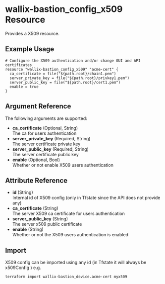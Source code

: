 # wallix-bastion_config_x509 Resource

Provides a X509 resource.

## Example Usage

```hcl
# Configure the X509 authentication and/or change GUI and API certificates
resource "wallix-bastion_config_x509" "acme-cert" {
  ca_certificate = file("${path.root}/chain1.pem")
  server_private_key = file("${path.root}/privkey1.pem")
  server_public_key = file("${path.root}/cert1.pem")
  enable = true  
}
```

## Argument Reference

The following arguments are supported:

- **ca_certificate** (Optional, String)  
  The ca for users authentication
- **server_private_key** (Required, String)  
  The server certificate private key
- **server_public_key** (Required, String)  
  The server certificate public key
- **enable** (Optional, Bool)  
  Whether or not enable X509 users authentication

## Attribute Reference

- **id** (String)  
  Internal id of X509 config (only in Tfstate since the API does not provide any)
- **ca_certificate** (String)  
  The server X509 ca certificate for users authentication
- **server_public_key** (String)  
    The server x509 public certificate 
- **enable** (String)  
    Whether or not the X509 users authentication is enabled

## Import

X509 config can be imported using any id (in Tfstate it will always be x509Config ) e.g.

```shell
terraform import wallix-bastion_device.acme-cert myx509
```
